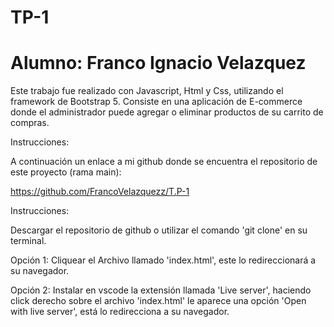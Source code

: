 # TP-1
 
# Alumno: Franco Ignacio Velazquez 

Este trabajo fue realizado con Javascript, Html y Css, utilizando el framework de Bootstrap 5.
Consiste en una aplicación de E-commerce donde el administrador puede agregar o eliminar productos de su carrito de compras.
 
Instrucciones:
 
A continuación un enlace a mi github donde se encuentra el repositorio de este proyecto (rama main):
 
https://github.com/FrancoVelazquezz/T.P-1
 
Instrucciones:
 
Descargar el repositorio de github o utilizar el comando 'git clone' en su terminal.
 
Opción 1: Cliquear el Archivo llamado 'index.html', este lo redireccionará a su navegador.
 
Opción 2: Instalar en vscode la extensión llamada 'Live server', haciendo click derecho sobre el archivo 'index.html' le aparece una
          opción 'Open with live server', está lo redirecciona a su navegador.

